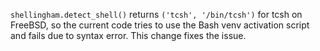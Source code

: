 `shellingham.detect_shell()` returns `('tcsh', '/bin/tcsh')` for tcsh on FreeBSD, so the current code tries to use the Bash venv activation script and fails due to syntax error. This change fixes the issue.
